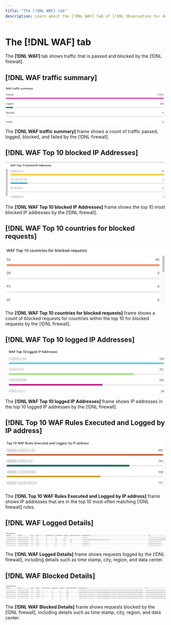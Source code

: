 ```yaml
---
title: "The [!DNL WAF] tab"
description: Learn about the [!DNL WAF] tab of [!DNL Observation for Adobe Commerce].
---
```

# The [!DNL WAF] tab

The **[!DNL WAF]** tab shows traffic that is passed and blocked by the [!DNL firewall].

## [!DNL WAF traffic summary]

![WAF traffic summary](../../assets/tools/observation-for-adobe-commerce/waf-1.png)

The **[!DNL WAF traffic summary]** frame shows a count of traffic passed, logged, blocked, and failed by the [!DNL firewall].

## [!DNL WAF Top 10 blocked IP Addresses]

![WAF top 10 blocked IP addresses](../../assets/tools/observation-for-adobe-commerce/waf-2.png)

The **[!DNL WAF Top 10 blocked IP Addresses]** frame shows the top 10 most blocked IP addresses by the [!DNL firewall].

## [!DNL WAF Top 10 countries for blocked requests]

![WAF top 10 countries for blocked requests](../../assets/tools/observation-for-adobe-commerce/waf-3.jpg)

The **[!DNL WAF Top 10 countries for blocked requests]** frame shows a count of blocked requests for countries within the top 10 for blocked requests by the [!DNL firewall].

## [!DNL WAF Top 10 logged IP Addresses]

![WAF top 10 logged IP addresses](../../assets/tools/observation-for-adobe-commerce/waf-4.jpg)

The **[!DNL WAF Top 10 logged IP Addresses]** frame shows IP addresses in the top 10 logged IP addresses by the [!DNL firewall].

## [!DNL Top 10 WAF Rules Executed and Logged by IP address]

![Top 10 WAF rules executed and logged by IP address](../../assets/tools/observation-for-adobe-commerce/waf-5.jpg)

The **[!DNL Top 10 WAF Rules Executed and Logged by IP address]** frame shows IP addresses that are in the top 10 most often matching [!DNL firewall] rules.

## [!DNL WAF Logged Details]

![WAF logged details](../../assets/tools/observation-for-adobe-commerce/waf-6.jpg)

The **[!DNL WAF Logged Details]** frame shows requests logged by the [!DNL firewall], including details such as time stamp, city, region, and data center.

## [!DNL WAF Blocked Details]

![WAF blocked details](../../assets/tools/observation-for-adobe-commerce/waf-7.jpg)

The **[!DNL WAF Blocked Details]** frame shows requests blocked by the [!DNL firewall], including details such as time stamp, city, region, and data center.
